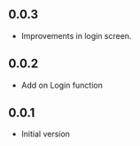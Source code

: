## 0.0.3

* Improvements in login screen.

## 0.0.2

* Add on Login function

## 0.0.1

* Initial version
